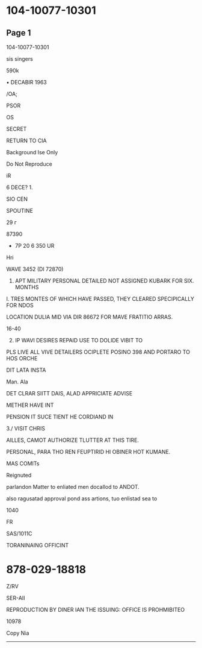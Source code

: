 # 104-10077-10301

## Page 1

104-10077-10301

sis singers

590k

• DECABIR 1963

/OA;

PSOR

OS

SECRET

RETURN TO CIA

Background Ise Only

Do Not Reproduce

iR

6 DECE? 1.

SIO CEN

SPOUTINE

29 г

87390

* 7P 20 6 350 UR

Hri

WAVE 3452 (DI 72870)

1. APT MILITARY PERSONAL DETAILED NOT ASSIGNED KUBARK FOR SIX. MONTHS

I. TRES MONTES OF WHICH HAVE PASSED, THEY CLEARED SPECIPICALLY FOR NDOS

LOCATION DULIA MID VIA DIR 86672 FOR MAVE FRATITIO ARRAS.

16-40

2. IP WAVI DESIRES REPAID USE TO DOLIDE VIBIT TO

PLS LIVE ALL VIVE DETAILERS OCIPLETE POSINO 398 AND PORTARO TO HOS ORCHE

DIT LATA INSTA

Man. Ala

DET CLRAR SIITT DAIS, ALAD APPRICIATE ADVISE

METHER HAVE INT

PENSION IT SUCE TIENT HE CORDIAND IN

3./ VISIT CHRIS

AILLES, CAMOT AUTHORIZE TLUTTER AT THIS TIRE.

PERSONAL, PARA THO REN FEUPTIRID HI OBINER HOT KUMANE.

MAS COMITs

Reignuted

parlandon Matter to enliated men docallod to ANDOT.

also ragusatad approval pond ass artions, tuo enlistad sea to

1040

FR

SAS/1011C

TORANINAING OFFICINT

# 878-029-18818

Z/RV

SER-AII

REPRODUCTION BY DINER IAN THE ISSUING: OFFICE IS PROHMIBITEO

10978

Copy Nia

---

